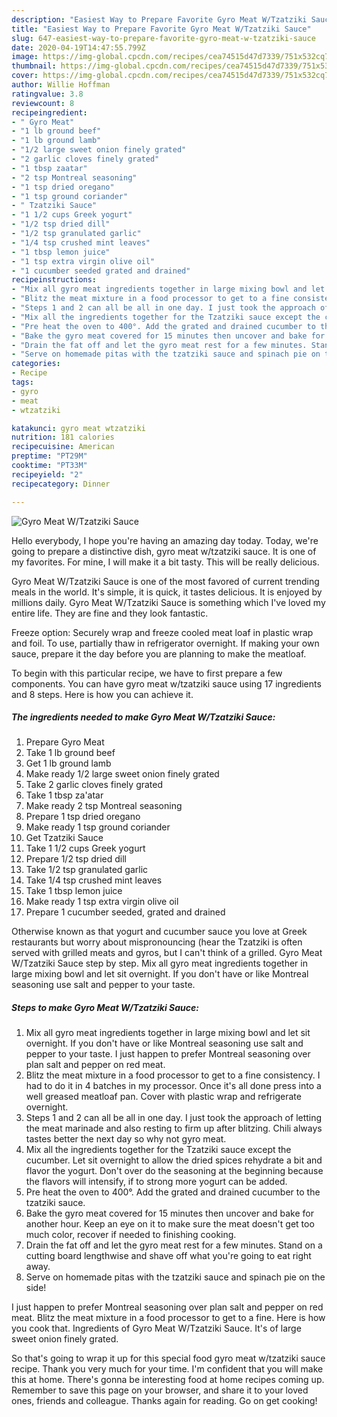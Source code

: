 ```yaml
---
description: "Easiest Way to Prepare Favorite Gyro Meat W/Tzatziki Sauce"
title: "Easiest Way to Prepare Favorite Gyro Meat W/Tzatziki Sauce"
slug: 647-easiest-way-to-prepare-favorite-gyro-meat-w-tzatziki-sauce
date: 2020-04-19T14:47:55.799Z
image: https://img-global.cpcdn.com/recipes/cea74515d47d7339/751x532cq70/gyro-meat-wtzatziki-sauce-recipe-main-photo.jpg
thumbnail: https://img-global.cpcdn.com/recipes/cea74515d47d7339/751x532cq70/gyro-meat-wtzatziki-sauce-recipe-main-photo.jpg
cover: https://img-global.cpcdn.com/recipes/cea74515d47d7339/751x532cq70/gyro-meat-wtzatziki-sauce-recipe-main-photo.jpg
author: Willie Hoffman
ratingvalue: 3.8
reviewcount: 8
recipeingredient:
- " Gyro Meat"
- "1 lb ground beef"
- "1 lb ground lamb"
- "1/2 large sweet onion finely grated"
- "2 garlic cloves finely grated"
- "1 tbsp zaatar"
- "2 tsp Montreal seasoning"
- "1 tsp dried oregano"
- "1 tsp ground coriander"
- " Tzatziki Sauce"
- "1 1/2 cups Greek yogurt"
- "1/2 tsp dried dill"
- "1/2 tsp granulated garlic"
- "1/4 tsp crushed mint leaves"
- "1 tbsp lemon juice"
- "1 tsp extra virgin olive oil"
- "1 cucumber seeded grated and drained"
recipeinstructions:
- "Mix all gyro meat ingredients together in large mixing bowl and let sit overnight. If you don&#39;t have or like Montreal seasoning use salt and pepper to your taste. I just happen to prefer Montreal seasoning over plan salt and pepper on red meat."
- "Blitz the meat mixture in a food processor to get to a fine consistency. I had to do it in 4 batches in my processor. Once it&#39;s all done press into a well greased meatloaf pan. Cover with plastic wrap and refrigerate overnight."
- "Steps 1 and 2 can all be all in one day. I just took the approach of letting the meat marinade and also resting to firm up after blitzing. Chili always tastes better the next day so why not gyro meat."
- "Mix all the ingredients together for the Tzatziki sauce except the cucumber. Let sit overnight to allow the dried spices rehydrate a bit and flavor the yogurt. Don&#39;t over do the seasoning at the beginning because the flavors will intensify, if to strong more yogurt can be added."
- "Pre heat the oven to 400°. Add the grated and drained cucumber to the tzatziki sauce."
- "Bake the gyro meat covered for 15 minutes then uncover and bake for another hour. Keep an eye on it to make sure the meat doesn&#39;t get too much color, recover if needed to finishing cooking."
- "Drain the fat off and let the gyro meat rest for a few minutes. Stand on a cutting board lengthwise and shave off what you&#39;re going to eat right away."
- "Serve on homemade pitas with the tzatziki sauce and spinach pie on the side!"
categories:
- Recipe
tags:
- gyro
- meat
- wtzatziki

katakunci: gyro meat wtzatziki 
nutrition: 181 calories
recipecuisine: American
preptime: "PT29M"
cooktime: "PT33M"
recipeyield: "2"
recipecategory: Dinner

---
```



![Gyro Meat W/Tzatziki Sauce](https://img-global.cpcdn.com/recipes/cea74515d47d7339/751x532cq70/gyro-meat-wtzatziki-sauce-recipe-main-photo.jpg)

Hello everybody, I hope you're having an amazing day today. Today, we're going to prepare a distinctive dish, gyro meat w/tzatziki sauce. It is one of my favorites. For mine, I will make it a bit tasty. This will be really delicious.

Gyro Meat W/Tzatziki Sauce is one of the most favored of current trending meals in the world. It's simple, it is quick, it tastes delicious. It is enjoyed by millions daily. Gyro Meat W/Tzatziki Sauce is something which I've loved my entire life. They are fine and they look fantastic.

Freeze option: Securely wrap and freeze cooled meat loaf in plastic wrap and foil. To use, partially thaw in refrigerator overnight. If making your own sauce, prepare it the day before you are planning to make the meatloaf.


To begin with this particular recipe, we have to first prepare a few components. You can have gyro meat w/tzatziki sauce using 17 ingredients and 8 steps. Here is how you can achieve it.

<!--inarticleads1-->

##### The ingredients needed to make Gyro Meat W/Tzatziki Sauce:

1. Prepare  Gyro Meat
1. Take 1 lb ground beef
1. Get 1 lb ground lamb
1. Make ready 1/2 large sweet onion finely grated
1. Take 2 garlic cloves finely grated
1. Take 1 tbsp za&#39;atar
1. Make ready 2 tsp Montreal seasoning
1. Prepare 1 tsp dried oregano
1. Make ready 1 tsp ground coriander
1. Get  Tzatziki Sauce
1. Take 1 1/2 cups Greek yogurt
1. Prepare 1/2 tsp dried dill
1. Take 1/2 tsp granulated garlic
1. Take 1/4 tsp crushed mint leaves
1. Take 1 tbsp lemon juice
1. Make ready 1 tsp extra virgin olive oil
1. Prepare 1 cucumber seeded, grated and drained


Otherwise known as that yogurt and cucumber sauce you love at Greek restaurants but worry about mispronouncing (hear the Tzatziki is often served with grilled meats and gyros, but I can&#39;t think of a grilled. Gyro Meat W/Tzatziki Sauce step by step. Mix all gyro meat ingredients together in large mixing bowl and let sit overnight. If you don&#39;t have or like Montreal seasoning use salt and pepper to your taste. 

<!--inarticleads2-->

##### Steps to make Gyro Meat W/Tzatziki Sauce:

1. Mix all gyro meat ingredients together in large mixing bowl and let sit overnight. If you don&#39;t have or like Montreal seasoning use salt and pepper to your taste. I just happen to prefer Montreal seasoning over plan salt and pepper on red meat.
1. Blitz the meat mixture in a food processor to get to a fine consistency. I had to do it in 4 batches in my processor. Once it&#39;s all done press into a well greased meatloaf pan. Cover with plastic wrap and refrigerate overnight.
1. Steps 1 and 2 can all be all in one day. I just took the approach of letting the meat marinade and also resting to firm up after blitzing. Chili always tastes better the next day so why not gyro meat.
1. Mix all the ingredients together for the Tzatziki sauce except the cucumber. Let sit overnight to allow the dried spices rehydrate a bit and flavor the yogurt. Don&#39;t over do the seasoning at the beginning because the flavors will intensify, if to strong more yogurt can be added.
1. Pre heat the oven to 400°. Add the grated and drained cucumber to the tzatziki sauce.
1. Bake the gyro meat covered for 15 minutes then uncover and bake for another hour. Keep an eye on it to make sure the meat doesn&#39;t get too much color, recover if needed to finishing cooking.
1. Drain the fat off and let the gyro meat rest for a few minutes. Stand on a cutting board lengthwise and shave off what you&#39;re going to eat right away.
1. Serve on homemade pitas with the tzatziki sauce and spinach pie on the side!


I just happen to prefer Montreal seasoning over plan salt and pepper on red meat. Blitz the meat mixture in a food processor to get to a fine. Here is how you cook that. Ingredients of Gyro Meat W/Tzatziki Sauce. It&#39;s of large sweet onion finely grated. 

So that's going to wrap it up for this special food gyro meat w/tzatziki sauce recipe. Thank you very much for your time. I'm confident that you will make this at home. There's gonna be interesting food at home recipes coming up. Remember to save this page on your browser, and share it to your loved ones, friends and colleague. Thanks again for reading. Go on get cooking!
